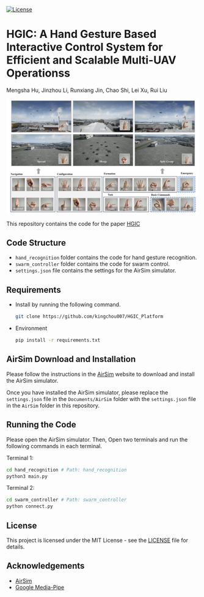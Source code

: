 [![License](https://img.shields.io/badge/License-MIT-blue.svg)](LICENSE)

# HGIC: A Hand Gesture Based Interactive Control System for Efficient and Scalable Multi-UAV Operationss

Mengsha Hu, Jinzhou Li, Runxiang Jin, Chao Shi, Lei Xu, Rui Liu

![example](img/example.png)

This repository contains the code for the paper [HGIC](https://arxiv.org/abs/2403.05478)

## Code Structure

* `hand_recognition` folder contains the code for hand gesture recognition.
* `swarm_controller` folder contains the code for swarm control.
* `settings.json` file contains the settings for the AirSim simulator.

<!-- GETTING STARTED -->

## Requirements

* Install by running the following command.
  ```sh
  git clone https://github.com/kingchou007/HGIC_Platform
  ```
* Environment
  ```sh
  pip install -r requirements.txt
  ```

## AirSim Download and Installation

Please follow the instructions in the [AirSim](https://microsoft.github.io/AirSim/) website to download and install the AirSim simulator.

Once you have installed the AirSim simulator, please replace the `settings.json` file in the `Documents/AirSim` folder with the `settings.json` file in the `AirSim` folder in this repository.

## Running the Code

Please open the AirSim simulator. Then, Open two terminals and run the following commands in each terminal.

Terminal 1:

```sh
cd hand_recognition # Path: hand_recognition
python3 main.py
```

Terminal 2:

```sh
cd swarm_controller # Path: swarm_controller
python connect.py
```

## License

This project is licensed under the MIT License - see the [LICENSE](LICENSE) file for details.

## Acknowledgements

* [AirSim](https://github.com/microsoft/AirSim)
* [Google Media-Pipe](https://github.com/google/mediapipe)
